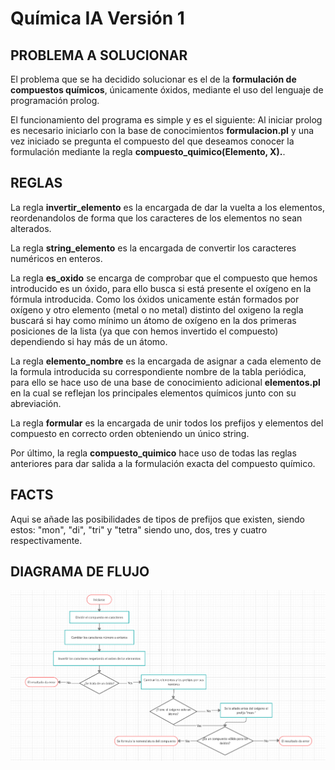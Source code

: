 # Química IA Versión 1

## PROBLEMA A SOLUCIONAR
El problema que se ha decidido solucionar es el de la **formulación de compuestos químicos**, únicamente óxidos, mediante el uso del lenguaje de programación prolog.

El funcionamiento del programa es simple y es el siguiente: Al iniciar prolog es necesario iniciarlo con la base de conocimientos **formulacion.pl** y una vez iniciado se pregunta el compuesto del que deseamos conocer la formulación mediante la regla **compuesto_quimico(Elemento, X).**.

## REGLAS
La regla **invertir_elemento** es la encargada de dar la vuelta a los elementos, reordenandolos de forma que los caracteres de los elementos no sean alterados.

La regla **string_elemento** es la encargada de convertir los caracteres numéricos en enteros.

La regla **es_oxido** se encarga de comprobar que el compuesto que hemos introducido es un óxido, para ello busca si está presente el oxígeno en la fórmula introducida. Como los óxidos unicamente están formados por oxígeno y otro elemento (metal o no metal) distinto del oxigeno la regla buscará si hay como mínimo un átomo de oxígeno en la dos primeras posiciones de la lista (ya que con hemos invertido el compuesto) dependiendo si hay más de un átomo.

La regla **elemento_nombre** es la encargada de asignar a cada elemento de la formula introducida su correspondiente nombre de la tabla periódica, para ello se hace uso de una base de conocimiento adicional **elementos.pl** en la cual se reflejan los principales elementos químicos junto con su abreviación.

La regla **formular** es la encargada de unir todos los prefijos y elementos del compuesto en correcto orden obteniendo un único string.

Por último, la regla **compuesto_quimico** hace uso de todas las reglas anteriores para dar salida a la formulación exacta del compuesto químico.

## FACTS
Aqui se añade las posibilidades de tipos de prefijos que existen, siendo estos: "mon", "di", "tri" y "tetra" siendo uno, dos, tres y cuatro respectivamente.

## DIAGRAMA DE FLUJO
![](diagramaDeFlujo.png)